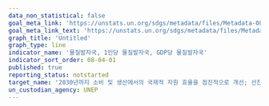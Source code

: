 ```yaml
---
data_non_statistical: false
goal_meta_link: 'https://unstats.un.org/sdgs/metadata/files/Metadata-08-04-01.pdf'
goal_meta_link_text: 'https://unstats.un.org/sdgs/metadata/files/Metadata-08-04-01.pdf'
graph_title: 'Untitled'
graph_type: line
indicator_name: '물질발자국, 1인당 물질발자국, GDP당 물질발자국'
indicator_sort_order: 08-04-01
published: true
reporting_status: notstarted
target_name: '2030년까지 소비 및 생산에서의 국제적 자원 효율을 점진적으로 개선; 선진국의 주도하에 10년 주기 프로그램을 통하여 경제 성장으로 인한 환경훼손 억제'
un_custodian_agency: UNEP
---
```

